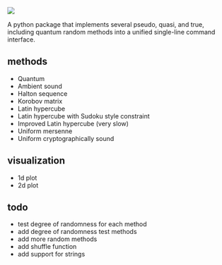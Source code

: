 <img src=https://image.ibb.co/b1P0de/Screen_Shot_2018_09_30_at_4_36_27_PM.png align=left><br>

A python package that implements several pseudo, quasi, and true, including quantum random methods into a unified single-line command interface.

## methods

- Quantum
- Ambient sound
- Halton sequence
- Korobov matrix
- Latin hypercube
- Latin hypercube with Sudoku style constraint
- Improved Latin hypercube (very slow)
- Uniform mersenne
- Uniform cryptographically sound

## visualization

- 1d plot
- 2d plot

## todo

- test degree of randomness for each method
- add degree of randomness test methods
- add more random methods
- add shuffle function
- add support for strings
